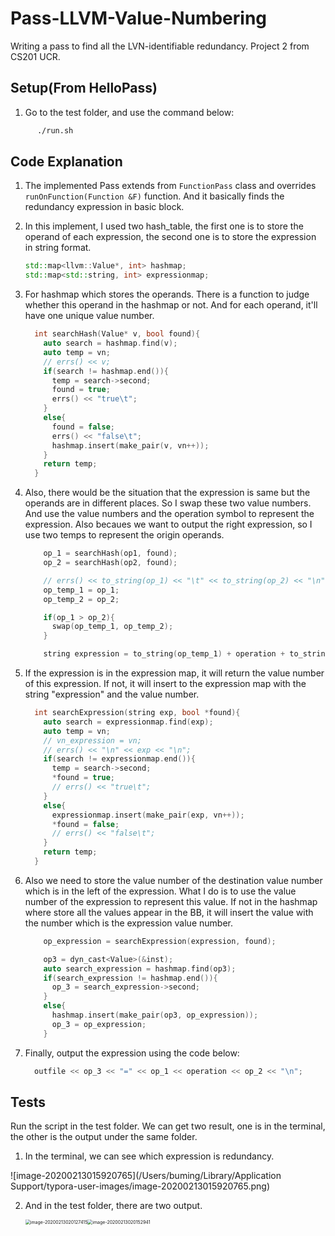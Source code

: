 # Pass-LLVM-Value-Numbering
Writing a pass to find all the LVN-identifiable redundancy. Project 2 from CS201 UCR.

## Setup(From HelloPass) 
1. Go to the test folder, and use the command below:
```bash
      ./run.sh
```
## Code Explanation 
1. The implemented Pass extends from ``FunctionPass`` class and overrides ``runOnFunction(Function &F)`` function. And it basically finds the redundancy expression in basic block.

2. In this implement, I used two hash_table, the first one is to store the operand of each expression, the second one is to store the expression in string format.

   ```c++
   std::map<llvm::Value*, int> hashmap;
   std::map<std::string, int> expressionmap;
   ```

3. For hashmap which stores the operands. There is a function to judge whether this operand in the hashmap or not. And for each operand, it'll have one unique value number.

   ```c++
     int searchHash(Value* v, bool found){
       auto search = hashmap.find(v);
       auto temp = vn;
       // errs() << v;
       if(search != hashmap.end()){
         temp = search->second;
         found = true;
         errs() << "true\t";
       }
       else{
         found = false;
         errs() << "false\t";
         hashmap.insert(make_pair(v, vn++));
       }
       return temp;
     }
   ```

4. Also, there would be the situation that the expression is same but the operands are in different places. So I swap these two value numbers. And use the value numbers and the operation symbol to represent the expression. Also becaues we want to output the right expression, so I use two temps to represent the origin operands.

   ```C++
       op_1 = searchHash(op1, found);
       op_2 = searchHash(op2, found);
   
       // errs() << to_string(op_1) << "\t" << to_string(op_2) << "\n";
       op_temp_1 = op_1;
       op_temp_2 = op_2;
   
       if(op_1 > op_2){
         swap(op_temp_1, op_temp_2);
       }
   
       string expression = to_string(op_temp_1) + operation + to_string(op_temp_2);
   ```

5. If the expression is in the expression map, it will return the value number of this expression. If not, it will insert to the expression map with the string "expression" and the value number.

   ```c++
     int searchExpression(string exp, bool *found){
       auto search = expressionmap.find(exp);
       auto temp = vn;
       // vn_expression = vn;
       // errs() << "\n" << exp << "\n";
       if(search != expressionmap.end()){
         temp = search->second;
         *found = true;
         // errs() << "true\t";
       }
       else{
         expressionmap.insert(make_pair(exp, vn++));
         *found = false;
         // errs() << "false\t";
       }
       return temp;
     }
   ```

6. Also we need to store the value number of the destination value number which is in the left of the expression. What I do is to use the value number of the expression to represent this value. If not in the hashmap where store all the values appear in the BB, it will insert the value with the number which is the expression value number.

   ```c++
       op_expression = searchExpression(expression, found);
   
       op3 = dyn_cast<Value>(&inst);
       auto search_expression = hashmap.find(op3);
       if(search_expression != hashmap.end()){
         op_3 = search_expression->second;
       }
       else{
         hashmap.insert(make_pair(op3, op_expression));
         op_3 = op_expression;
       }
   ```
7. Finally, output the expression using the code below:

   ```c++
     outfile << op_3 << "=" << op_1 << operation << op_2 << "\n";
   ```

## Tests

Run the script in the test folder. We can get two result, one is in the terminal, the other is the output under the same folder.

1. In the terminal, we can see which expression is redundancy.

![image-20200213015920765](/Users/buming/Library/Application Support/typora-user-images/image-20200213015920765.png)

2. And in the test folder, there are two output.

   <img src="/Users/buming/Library/Application Support/typora-user-images/image-20200213020127415.png" alt="image-20200213020127415" style="zoom:50%;" /><img src="/Users/buming/Library/Application Support/typora-user-images/image-20200213020152941.png" alt="image-20200213020152941" style="zoom:50%;" />

